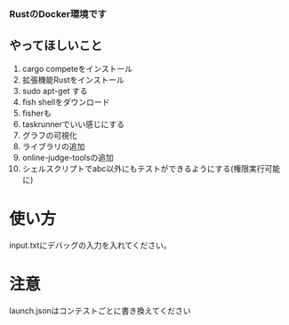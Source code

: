 ### RustのDocker環境です

## やってほしいこと
1. cargo competeをインストール
2. 拡張機能Rustをインストール
3. sudo apt-get する
4. fish shellをダウンロード
5. fisherも
6. taskrunnerでいい感じにする
7. グラフの可視化
8. ライブラリの追加
9. online-judge-toolsの追加
10. シェルスクリプトでabc以外にもテストができるようにする(権限実行可能に)

# 使い方
input.txtにデバッグの入力を入れてください。

# 注意
launch.jsonはコンテストごとに書き換えてください
